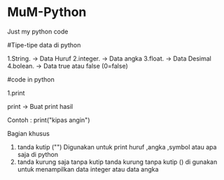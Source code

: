 # MuM-Python
Just my python code


#Tipe-tipe data di python

1.String.  -> Data Huruf
2.integer. -> Data angka
3.float.   -> Data Desimal
4.bolean.  -> Data true atau false (0=false)



#code in python

1.print

print -> Buat print hasil

Contoh : print("kipas angin")

Bagian khusus
  1. tanda kutip ("") 
     Digunakan untuk print huruf ,angka ,symbol atau apa saja di python
  2. tanda kurung saja tanpa kutip
     tanda kurung tanpa kutip () di gunakan untuk menampilkan data integer atau data angka
  



